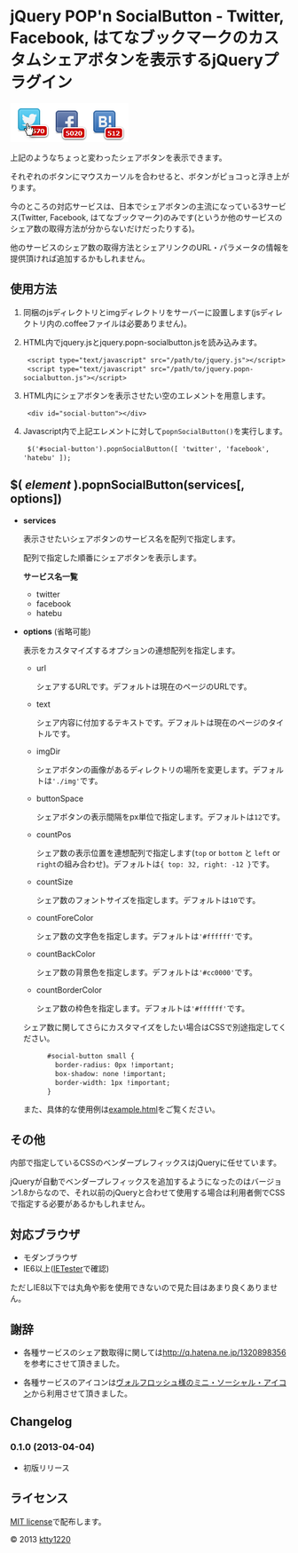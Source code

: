 # jQuery POP'n SocialButton - Twitter, Facebook, はてなブックマークのカスタムシェアボタンを表示するjQueryプラグイン

![example](example.png)

上記のようなちょっと変わったシェアボタンを表示できます。

それぞれのボタンにマウスカーソルを合わせると、ボタンがピョコっと浮き上がります。

今のところの対応サービスは、日本でシェアボタンの主流になっている3サービス(Twitter, Facebook, はてなブックマーク)のみです(というか他のサービスのシェア数の取得方法が分からないだけだったりする)。

他のサービスのシェア数の取得方法とシェアリンクのURL・パラメータの情報を提供頂ければ追加するかもしれません。

## 使用方法

1. 同梱のjsディレクトリとimgディレクトリをサーバーに設置します(jsディレクトリ内の.coffeeファイルは必要ありません)。

2. HTML内でjquery.jsとjquery.popn-socialbutton.jsを読み込みます。

        <script type="text/javascript" src="/path/to/jquery.js"></script>
        <script type="text/javascript" src="/path/to/jquery.popn-socialbutton.js"></script>

3. HTML内にシェアボタンを表示させたい空のエレメントを用意します。

        <div id="social-button"></div>

4. Javascript内で上記エレメントに対して`popnSocialButton()`を実行します。

        $('#social-button').popnSocialButton([ 'twitter', 'facebook', 'hatebu' ]);

## $( *element* ).popnSocialButton(services[, options])

* __services__

    表示させたいシェアボタンのサービス名を配列で指定します。

    配列で指定した順番にシェアボタンを表示します。

    __サービス名一覧__

    * twitter
    * facebook
    * hatebu

* __options__ (省略可能)

    表示をカスタマイズするオプションの連想配列を指定します。

    * url

        シェアするURLです。デフォルトは現在のページのURLです。

    * text

        シェア内容に付加するテキストです。デフォルトは現在のページのタイトルです。

    * imgDir

        シェアボタンの画像があるディレクトリの場所を変更します。デフォルトは`'./img'`です。

    * buttonSpace

        シェアボタンの表示間隔をpx単位で指定します。デフォルトは`12`です。

    * countPos

        シェア数の表示位置を連想配列で指定します(`top` or `bottom` と `left` or `right`の組み合わせ)。デフォルトは`{ top: 32, right: -12 }`です。

    * countSize

        シェア数のフォントサイズを指定します。デフォルトは`10`です。

    * countForeColor

        シェア数の文字色を指定します。デフォルトは`'#ffffff'`です。

    * countBackColor

        シェア数の背景色を指定します。デフォルトは`'#cc0000'`です。

    * countBorderColor

        シェア数の枠色を指定します。デフォルトは`'#ffffff'`です。

    シェア数に関してさらにカスタマイズをしたい場合はCSSで別途指定してください。

            #social-button small {
              border-radius: 0px !important;
              box-shadow: none !important;
              border-width: 1px !important;
            }

    また、具体的な使用例は[example.html](example.html)をご覧ください。

## その他

内部で指定しているCSSのベンダープレフィックスはjQueryに任せています。

jQueryが自動でベンダープレフィックスを追加するようになったのはバージョン1.8からなので、それ以前のjQueryと合わせて使用する場合は利用者側でCSSで指定する必要があるかもしれません。

## 対応ブラウザ

* モダンブラウザ
* IE6以上([IETester](http://my-debugbar.com/wiki/IETester/HomePage)で確認)

ただしIE8以下では丸角や影を使用できないので見た目はあまり良くありません。

## 謝辞

* 各種サービスのシェア数取得に関しては<http://q.hatena.ne.jp/1320898356>を参考にさせて頂きました。

* 各種サービスのアイコンは[ヴォルフロッシュ様のミニ・ソーシャル・アイコン](http://wolfrosch.com/works/webdesign/socialicons)から利用させて頂きました。

## Changelog

### 0.1.0 (2013-04-04)

* 初版リリース

## ライセンス

[MIT license](http://www.opensource.org/licenses/mit-license)で配布します。

&copy; 2013 [ktty1220](mailto:ktty1220@gmail.com)
